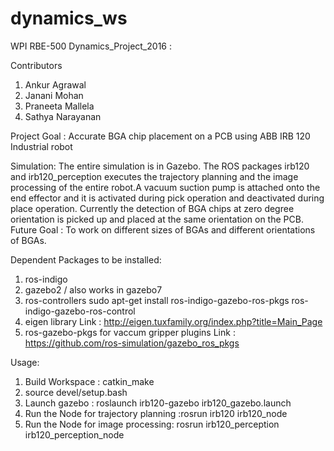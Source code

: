 # dynamics_ws
WPI RBE-500 Dynamics_Project_2016 : 

Contributors
1. Ankur Agrawal
2. Janani Mohan
3. Praneeta Mallela
4. Sathya Narayanan

Project Goal : Accurate BGA chip placement on a PCB using ABB IRB 120 Industrial robot

Simulation: 
The entire simulation is in Gazebo. The ROS packages irb120 and irb120_perception executes the trajectory planning and the image processing of the entire robot.A vacuum suction pump is attached onto the end effector and it is activated during pick operation and deactivated during place operation.
Currently the detection of BGA chips at zero degree orientation is picked up and placed at the same orientation on the PCB.
Future Goal : To work on different sizes of BGAs and different orientations of BGAs.

Dependent Packages to be installed:
1. ros-indigo
2. gazebo2 / also works in gazebo7
3. ros-controllers
   sudo apt-get install ros-indigo-gazebo-ros-pkgs ros-indigo-gazebo-ros-control
4. eigen library
 Link : http://eigen.tuxfamily.org/index.php?title=Main_Page
5. ros-gazebo-pkgs for vaccum gripper plugins 
 Link : https://github.com/ros-simulation/gazebo_ros_pkgs
 
 Usage:
 1. Build Workspace : catkin_make
 2. source devel/setup.bash
 3. Launch gazebo : roslaunch irb120-gazebo irb120_gazebo.launch
 4. Run the Node for trajectory planning :rosrun irb120 irb120_node
 5. Run the Node for image processing: rosrun irb120_perception irb120_perception_node
